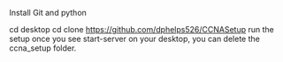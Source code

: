 Install Git and python

cd desktop
cd clone https://github.com/dphelps526/CCNASetup
run the setup
once you see start-server on your desktop, you can delete the ccna_setup folder.